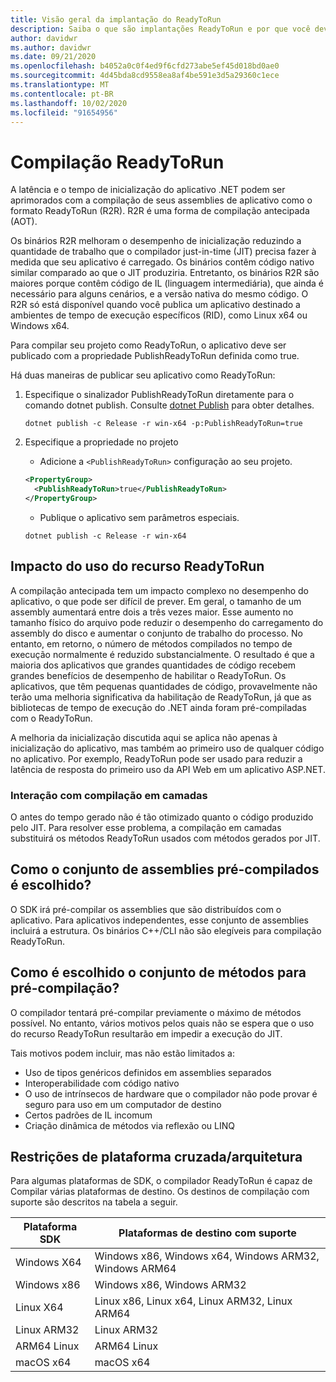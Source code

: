 ```yaml
---
title: Visão geral da implantação do ReadyToRun
description: Saiba o que são implantações ReadyToRun e por que você deve considerar usá-la como parte da publicação de seu aplicativo com o .NET 5 e o .NET Core 3,0 e posterior.
author: davidwr
ms.author: davidwr
ms.date: 09/21/2020
ms.openlocfilehash: b4052a0c0f4ed9f6cfd273abe5ef45d018bd0ae0
ms.sourcegitcommit: 4d45bda8cd9558ea8af4be591e3d5a29360c1ece
ms.translationtype: MT
ms.contentlocale: pt-BR
ms.lasthandoff: 10/02/2020
ms.locfileid: "91654956"
---
```

# <a name="readytorun-compilation"></a>Compilação ReadyToRun

A latência e o tempo de inicialização do aplicativo .NET podem ser aprimorados com a compilação de seus assemblies de aplicativo como o formato ReadyToRun (R2R). R2R é uma forma de compilação antecipada (AOT).

Os binários R2R melhoram o desempenho de inicialização reduzindo a quantidade de trabalho que o compilador just-in-time (JIT) precisa fazer à medida que seu aplicativo é carregado. Os binários contêm código nativo similar comparado ao que o JIT produziria. Entretanto, os binários R2R são maiores porque contêm código de IL (linguagem intermediária), que ainda é necessário para alguns cenários, e a versão nativa do mesmo código. O R2R só está disponível quando você publica um aplicativo destinado a ambientes de tempo de execução específicos (RID), como Linux x64 ou Windows x64.

Para compilar seu projeto como ReadyToRun, o aplicativo deve ser publicado com a propriedade PublishReadyToRun definida como true.

Há duas maneiras de publicar seu aplicativo como ReadyToRun:

01. Especifique o sinalizador PublishReadyToRun diretamente para o comando dotnet publish. Consulte [dotnet Publish](../tools/dotnet-publish.md) para obter detalhes.

    ```dotnetcli
    dotnet publish -c Release -r win-x64 -p:PublishReadyToRun=true
    ```

02. Especifique a propriedade no projeto

    - Adicione a `<PublishReadyToRun>` configuração ao seu projeto.

    ```xml
    <PropertyGroup>
      <PublishReadyToRun>true</PublishReadyToRun>
    </PropertyGroup>
    ```

    - Publique o aplicativo sem parâmetros especiais.

    ```dotnetcli
    dotnet publish -c Release -r win-x64
    ```

## <a name="impact-of-using-the-readytorun-feature"></a>Impacto do uso do recurso ReadyToRun

A compilação antecipada tem um impacto complexo no desempenho do aplicativo, o que pode ser difícil de prever. Em geral, o tamanho de um assembly aumentará entre dois a três vezes maior. Esse aumento no tamanho físico do arquivo pode reduzir o desempenho do carregamento do assembly do disco e aumentar o conjunto de trabalho do processo. No entanto, em retorno, o número de métodos compilados no tempo de execução normalmente é reduzido substancialmente. O resultado é que a maioria dos aplicativos que grandes quantidades de código recebem grandes benefícios de desempenho de habilitar o ReadyToRun. Os aplicativos, que têm pequenas quantidades de código, provavelmente não terão uma melhoria significativa da habilitação de ReadyToRun, já que as bibliotecas de tempo de execução do .NET ainda foram pré-compiladas com o ReadyToRun.

A melhoria da inicialização discutida aqui se aplica não apenas à inicialização do aplicativo, mas também ao primeiro uso de qualquer código no aplicativo. Por exemplo, ReadyToRun pode ser usado para reduzir a latência de resposta do primeiro uso da API Web em um aplicativo ASP.NET.

### <a name="interaction-with-tiered-compilation"></a>Interação com compilação em camadas

O antes do tempo gerado não é tão otimizado quanto o código produzido pelo JIT. Para resolver esse problema, a compilação em camadas substituirá os métodos ReadyToRun usados com métodos gerados por JIT.

## <a name="how-is-the-set-of-precompiled-assemblies-chosen"></a>Como o conjunto de assemblies pré-compilados é escolhido?

O SDK irá pré-compilar os assemblies que são distribuídos com o aplicativo. Para aplicativos independentes, esse conjunto de assemblies incluirá a estrutura. Os binários C++/CLI não são elegíveis para compilação ReadyToRun.

## <a name="how-is-the-set-of-methods-to-precompile-chosen"></a>Como é escolhido o conjunto de métodos para pré-compilação?

O compilador tentará pré-compilar previamente o máximo de métodos possível. No entanto, vários motivos pelos quais não se espera que o uso do recurso ReadyToRun resultarão em impedir a execução do JIT.

Tais motivos podem incluir, mas não estão limitados a:

- Uso de tipos genéricos definidos em assemblies separados
- Interoperabilidade com código nativo
- O uso de intrínsecos de hardware que o compilador não pode provar é seguro para uso em um computador de destino
- Certos padrões de IL incomum
- Criação dinâmica de métodos via reflexão ou LINQ

## <a name="cross-platformarchitecture-restrictions"></a>Restrições de plataforma cruzada/arquitetura

Para algumas plataformas de SDK, o compilador ReadyToRun é capaz de Compilar várias plataformas de destino. Os destinos de compilação com suporte são descritos na tabela a seguir.

| Plataforma SDK | Plataformas de destino com suporte |
| ------------ | --------------------------- |
| Windows X64  | Windows x86, Windows x64, Windows ARM32, Windows ARM64 |
| Windows x86  | Windows x86, Windows ARM32 |
| Linux X64    | Linux x86, Linux x64, Linux ARM32, Linux ARM64 |
| Linux ARM32  | Linux ARM32 |
| ARM64 Linux  | ARM64 Linux |
| macOS x64    | macOS x64 |
